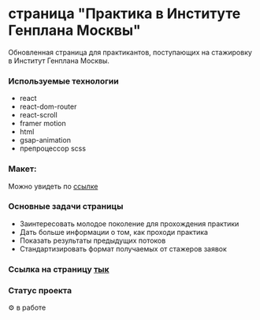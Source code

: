 # страница "Практика в Институте Генплана Москвы"

Обновленная страница для практикантов, поступающих на стажировку в Институт Генплана Москвы.

### Используемые технологии

* react
* react-dom-router
* react-scroll
* framer motion
* html
* gsap-animation
* препроцессор scss

### Макет: 

Можно увидеть по [ссылке](https://www.figma.com/file/U4YSVKg9C3Q19LLUtyeDH0?node-id=46:3397#317464096)


### Основные задачи страницы

* Заинтересовать молодое поколение для прохождения практики
* Дать больше информации о том, как проходи практика 
* Показать результаты предыдущих потоков
* Стандартизировать формат получаемых от стажеров заявок


### Ссылка на страницу [тык](https://inkinyam.github.io/internship-pages/)



### Статус проекта

⚙️ в работе